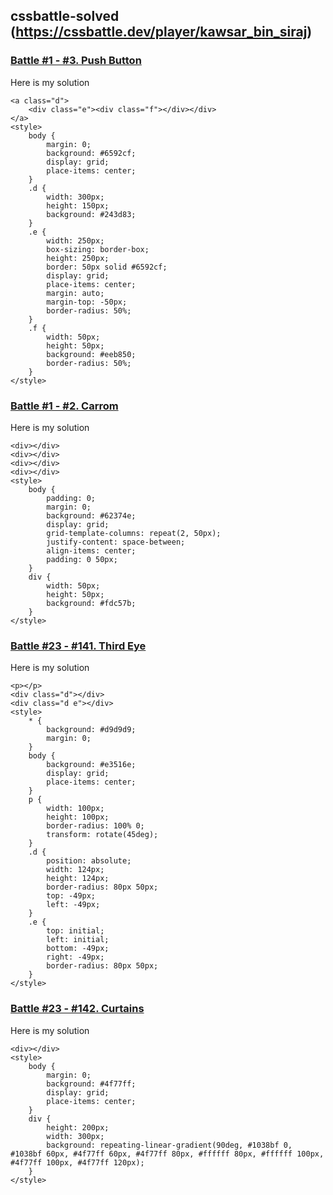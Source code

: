 ## cssbattle-solved (https://cssbattle.dev/player/kawsar_bin_siraj)




### [ Battle #1 - #3. Push Button](https://cssbattle.dev/play/3)
Here is my solution
```
<a class="d">
    <div class="e"><div class="f"></div></div>
</a>
<style>
    body {
        margin: 0;
        background: #6592cf;
        display: grid;
        place-items: center;
    }
    .d {
        width: 300px;
        height: 150px;
        background: #243d83;
    }
    .e {
        width: 250px;
        box-sizing: border-box;
        height: 250px;
        border: 50px solid #6592cf;
        display: grid;
        place-items: center;
        margin: auto;
        margin-top: -50px;
        border-radius: 50%;
    }
    .f {
        width: 50px;
        height: 50px;
        background: #eeb850;
        border-radius: 50%;
    }
</style>

```

### [ Battle #1 - #2. Carrom](https://cssbattle.dev/play/2)
Here is my solution
```
<div></div>
<div></div>
<div></div>
<div></div>
<style>
    body {
        padding: 0;
        margin: 0;
        background: #62374e;
        display: grid;
        grid-template-columns: repeat(2, 50px);
        justify-content: space-between;
        align-items: center;
        padding: 0 50px;
    }
    div {
        width: 50px;
        height: 50px;
        background: #fdc57b;
    }
</style>

```


### [ Battle #23 - #141.  Third Eye](https://cssbattle.dev/play/141)
Here is my solution
```
<p></p>
<div class="d"></div>
<div class="d e"></div>
<style>
    * {
        background: #d9d9d9;
        margin: 0;
    }
    body {
        background: #e3516e;
        display: grid;
        place-items: center;
    }
    p {
        width: 100px;
        height: 100px;
        border-radius: 100% 0;
        transform: rotate(45deg);
    }
    .d {
        position: absolute;
        width: 124px;
        height: 124px;
        border-radius: 80px 50px;
        top: -49px;
        left: -49px;
    }
    .e {
        top: initial;
        left: initial;
        bottom: -49px;
        right: -49px;
        border-radius: 80px 50px;
    }
</style>

```


### [ Battle #23 - #142.  Curtains](https://cssbattle.dev/play/142)
Here is my solution
```
<div></div>
<style>
    body {
        margin: 0;
        background: #4f77ff;
        display: grid;
        place-items: center;
    }
    div {
        height: 200px;
        width: 300px;
        background: repeating-linear-gradient(90deg, #1038bf 0, #1038bf 60px, #4f77ff 60px, #4f77ff 80px, #ffffff 80px, #ffffff 100px, #4f77ff 100px, #4f77ff 120px);
    }
</style>

```


